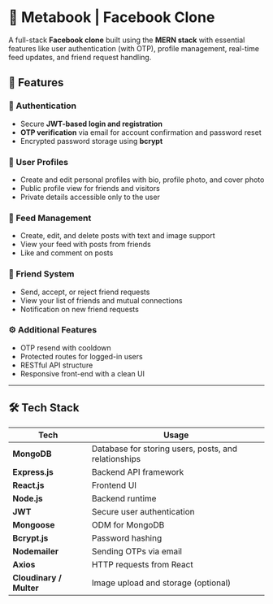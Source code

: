 # 🧠 Metabook | Facebook Clone

A full-stack **Facebook clone** built using the **MERN stack** with essential features like user authentication (with OTP), profile management, real-time feed updates, and friend request handling.

## 📸 Features

### 🔐 Authentication
- Secure **JWT-based login and registration**
- **OTP verification** via email for account confirmation and password reset
- Encrypted password storage using **bcrypt**

### 👤 User Profiles
- Create and edit personal profiles with bio, profile photo, and cover photo
- Public profile view for friends and visitors
- Private details accessible only to the user

### 📰 Feed Management
- Create, edit, and delete posts with text and image support
- View your feed with posts from friends
- Like and comment on posts

### 🤝 Friend System
- Send, accept, or reject friend requests
- View your list of friends and mutual connections
- Notification on new friend requests

### ⚙️ Additional Features
- OTP resend with cooldown
- Protected routes for logged-in users
- RESTful API structure
- Responsive front-end with a clean UI

---

## 🛠️ Tech Stack

| Tech      | Usage |
|-----------|-------|
| **MongoDB** | Database for storing users, posts, and relationships |
| **Express.js** | Backend API framework |
| **React.js** | Frontend UI |
| **Node.js** | Backend runtime |
| **JWT** | Secure user authentication |
| **Mongoose** | ODM for MongoDB |
| **Bcrypt.js** | Password hashing |
| **Nodemailer** | Sending OTPs via email |
| **Axios** | HTTP requests from React |
| **Cloudinary / Multer** | Image upload and storage (optional) |


